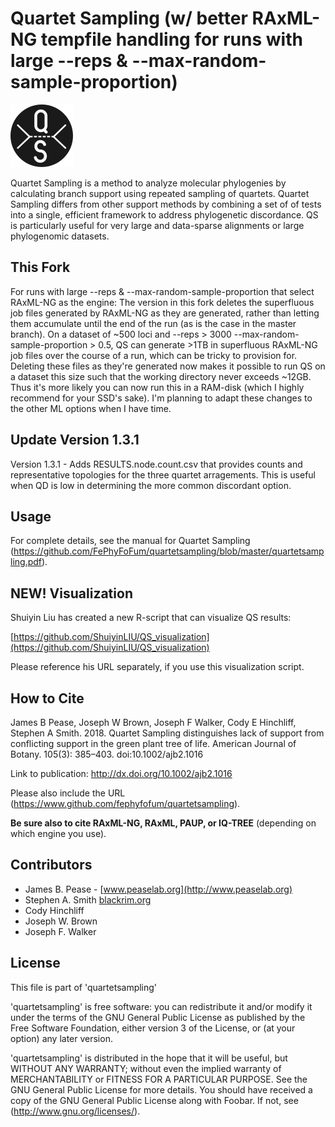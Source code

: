 # Quartet Sampling (w/ better RAxML-NG tempfile handling for runs with large --reps & --max-random-sample-proportion) #

![alt text](https://github.com/FePhyFoFum/quartetsampling/blob/master/doc/logo.png)

Quartet Sampling is a method to analyze molecular phylogenies by calculating branch support using repeated sampling of quartets.  Quartet Sampling differs from other support methods by combining a set of of tests into a single, efficient framework to address phylogenetic discordance.  QS is particularly useful for very large and data-sparse alignments or large phylogenomic datasets.

## This Fork ##
For runs with large --reps & --max-random-sample-proportion that select RAxML-NG as the engine:
The version in this fork deletes the superfluous job files generated by RAxML-NG as they are generated, rather than letting them accumulate until the end of the run (as is the case in the master branch). On a dataset of ~500 loci and --reps > 3000 --max-random-sample-proportion > 0.5, QS can generate >1TB in superfluous RAxML-NG job files over the course of a run, which can be tricky to provision for. Deleting these files as they're generated now makes it possible to run QS on a dataset this size such that the working directory never exceeds ~12GB. Thus it's more likely you can now run this in a RAM-disk (which I highly recommend for your SSD's sake). I'm planning to adapt these changes to the other ML options when I have time.

## Update Version 1.3.1 ##
Version 1.3.1 - Adds RESULTS.node.count.csv that provides counts and representative topologies for the three quartet arragements.  This is useful when QD is low in determining the more common discordant option.

## Usage ##

For complete details, see the manual for Quartet Sampling (https://github.com/FePhyFoFum/quartetsampling/blob/master/quartetsampling.pdf).

## NEW! Visualization ##

Shuiyin Liu has created a new R-script that can visualize QS results:

[https://github.com/ShuiyinLIU/QS_visualization](https://github.com/ShuiyinLIU/QS_visualization)

Please reference his URL separately, if you use this visualization script.

## How to Cite ##

James B Pease, Joseph W Brown, Joseph F Walker, Cody E Hinchliff, Stephen A Smith. 2018. Quartet Sampling distinguishes lack of support from conflicting support in the green plant tree of life. American Journal of Botany. 105(3): 385–403. doi:10.1002/ajb2.1016

Link to publication: http://dx.doi.org/10.1002/ajb2.1016

Please also include the URL (https://www.github.com/fephyfofum/quartetsampling).

**Be sure also to cite RAxML-NG, RAxML, PAUP, or IQ-TREE** (depending on which engine you use).

## Contributors ##

* James B. Pease - [www.peaselab.org](http://www.peaselab.org)
* Stephen A. Smith [blackrim.org](http://blackrim.org)
* Cody Hinchliff 
* Joseph W. Brown
* Joseph F. Walker

## License ##

This file is part of 'quartetsampling'

'quartetsampling' is free software: you can redistribute it and/or modify it under the terms of the GNU General Public License as published by the Free Software Foundation, either version 3 of the License, or (at your option) any later version.

'quartetsampling' is distributed in the hope that it will be useful, but WITHOUT ANY WARRANTY; without even the implied warranty of MERCHANTABILITY or FITNESS FOR A PARTICULAR PURPOSE.  See the GNU General Public License for more details. You should have received a copy of the GNU General Public License along with Foobar.  If not, see (http://www.gnu.org/licenses/).
